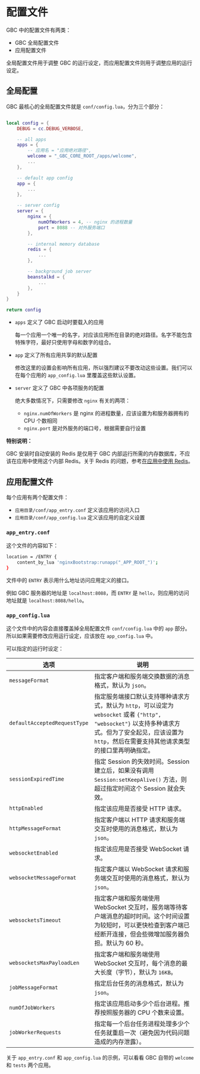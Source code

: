 # 配置文件

GBC 中的配置文件有两类：

-   GBC 全局配置文件
-   应用配置文件

全局配置文件用于调整 GBC 的运行设定，而应用配置文件则用于调整应用的运行设定。


## 全局配置

GBC 最核心的全局配置文件就是 `conf/config.lua`，分为三个部分：

```lua

local config = {
    DEBUG = cc.DEBUG_VERBOSE,

    -- all apps
    apps = {
        -- 应用名 = "应用绝对路径",
        welcome = "_GBC_CORE_ROOT_/apps/welcome",
        ...
    },

    -- default app config
    app = {
        ...
    },

    -- server config
    server = {
        nginx = {
            numOfWorkers = 4, -- nginx 的进程数量
            port = 8088 -- 对外服务端口
        },

        -- internal memory database
        redis = {
            ...
        },

        -- background job server
        beanstalkd = {
            ...
        },
    }
}

return config
```

-   `apps` 定义了 GBC 启动时要载入的应用

    每一个应用一个唯一的名字，对应该应用所在目录的绝对路径。名字不能包含特殊字符，最好只使用字母和数字的组合。

-   `app` 定义了所有应用共享的默认配置

    修改这里的设置会影响所有应用，所以强烈建议不要改动这些设置。我们可以在每个应用的 `app_config.lua` 里覆盖这些默认设置。

-   `server` 定义了 GBC 中各项服务的配置

    绝大多数情况下，只需要修改 `nginx` 有关的两项：

    -   `nginx.numOfWorkers` 是 nginx 的进程数量，应该设置为和服务器拥有的 CPU 个数相同
    -   `nginx.port` 是对外服务的端口号，根据需要自行设置

**特别说明：**

GBC 安装时自动安装的 Redis 是仅用于 GBC 内部运行所需的内存数据库，不应该在应用中使用这个内部 Redis。关于 Redis 的问题，参考[在应用中使用 Redis](use-redis.md)。


## 应用配置文件

每个应用有两个配置文件：

-   `应用目录/conf/app_entry.conf` 定义该应用的访问入口
-   `应用目录/conf/app_config.lua` 定义该应用的自定义设置

### `app_entry.conf`

这个文件的内容如下：

```bash
location = /ENTRY {
    content_by_lua 'nginxBootstrap:runapp("_APP_ROOT_")';
}
```

文件中的 `ENTRY` 表示用什么地址访问应用定义的接口。

例如 GBC 服务器的地址是 `localhost:8088`，而 `ENTRY` 是 `hello`，则应用的访问地址就是 `localhost:8088/hello`。

### `app_config.lua`

这个文件中的内容会直接覆盖掉全局配置文件 `conf/config.lua` 中的 `app` 部分。所以如果需要修改应用运行设定，应该放在 `app_config.lua` 中。

可以指定的运行时设定：

选项 | 说明
-----|-----
`messageFormat` | 指定客户端和服务端交换数据的消息格式，默认为 `json`。
`defaultAcceptedRequestType` | 指定服务端接口默认支持哪种请求方式，默认为 `http`，可以设定为 `websocket` 或者 `{"http", "websocket"}` 以支持多种请求方式。但为了安全起见，应该设置为 `http`，然后在需要支持其他请求类型的接口里再明确指定。
`sessionExpiredTime` | 指定 Session 的失效时间。Session 建立后，如果没有调用 `Session:setKeepAlive()` 方法，则超过指定时间这个 Session 就会失效。
`httpEnabled` | 指定该应用是否接受 HTTP 请求。
`httpMessageFormat` | 指定客户端以 HTTP 请求和服务端交互时使用的消息格式，默认为 `json`。
`websocketEnabled` | 指定该应用是否接受 WebSocket 请求。
`websocketMessageFormat` | 指定客户端以 WebSocket 请求和服务端交互时使用的消息格式，默认为 `json`。
`websocketsTimeout` | 指定客户端和服务端使用 WebSocket 交互时，服务端等待客户端消息的超时时间。这个时间设置为较短时，可以更快检查到客户端已经断开连接，但会些微增加服务器负担。默认为 60 秒。
`websocketsMaxPayloadLen` | 指定客户端和服务端使用 WebSocket 交互时，每个消息的最大长度（字节），默认为 `16KB`。
`jobMessageFormat` | 指定后台任务的消息格式，默认为 `json`。
`numOfJobWorkers` | 指定该应用启动多少个后台进程。推荐按照服务器的 CPU 个数来设置。
`jobWorkerRequests` | 指定每一个后台任务进程处理多少个任务就重启一次（避免因为代码问题造成的内存泄露）。

关于 `app_entry.conf` 和 `app_config.lua` 的示例，可以看看 GBC 自带的 `welcome` 和 `tests` 两个应用。
